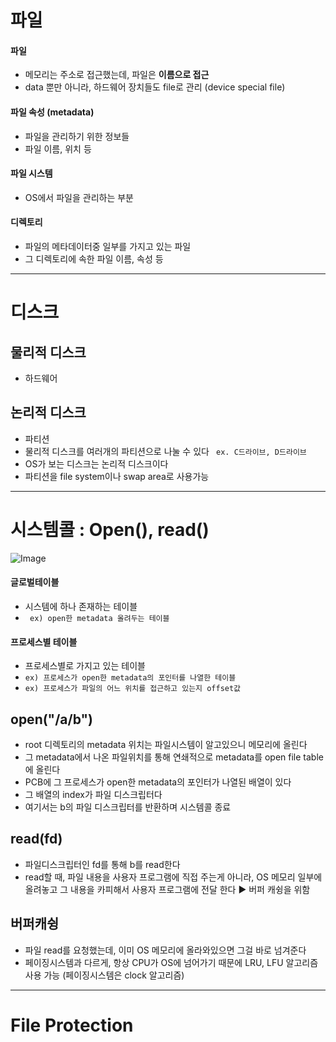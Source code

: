 # 파일
#### 파일
- 메모리는 주소로 접근했는데, 파일은 **이름으로 접근**
- data 뿐만 아니라, 하드웨어 장치들도 file로 관리 (device special file)
#### 파일 속성 (metadata)
- 파일을 관리하기 위한 정보들
- 파일 이름, 위치 등
#### 파일 시스템
- OS에서 파일을 관리하는 부분
#### 디렉토리
- 파일의 메타데이터중 일부를 가지고 있는 파일
- 그 디렉토리에 속한 파일 이름, 속성 등
---
# 디스크
## 물리적 디스크
- 하드웨어
## 논리적 디스크
- 파티션
- 물리적 디스크를 여러개의 파티션으로 나눌 수 있다
``` ex. C드라이브, D드라이브```
- OS가 보는 디스크는 논리적 디스크이다
- 파티션을 file system이나 swap area로 사용가능
---
# 시스템콜 : Open(), read()
![Image](https://github.com/user-attachments/assets/fcb055de-81f7-4365-a0e4-2c64984514f7)
#### 글로벌테이블
- 시스템에 하나 존재하는 테이블
- `` ex) open한 metadata 올려두는 테이블``
#### 프로세스별 테이블
- 프로세스별로 가지고 있는 테이블
- ``ex) 프로세스가 open한 metadata의 포인터를 나열한 테이블``
- ``ex) 프로세스가 파일의 어느 위치를 접근하고 있는지 offset값``
## open("/a/b")
- root 디렉토리의 metadata 위치는 파일시스템이 알고있으니 메모리에 올린다
- 그 metadata에서 나온 파일위치를 통해 연쇄적으로 metadata를 open file table에 올린다
- PCB에 그 프로세스가 open한 metadata의 포인터가 나열된 배열이 있다
- 그 배열의 index가 파일 디스크립터다
- 여기서는 b의 파일 디스크립터를 반환하며 시스템콜 종료
## read(fd)
- 파일디스크립터인 fd를 통해 b를 read한다
- read할 때, 파일 내용을 사용자 프로그램에 직접 주는게 아니라, OS 메모리 일부에 올려놓고 그 내용을 카피해서 사용자 프로그램에 전달 한다 ▶ 버퍼 캐슁을 위함
## 버퍼캐슁
- 파일 read를 요청했는데, 이미 OS 메모리에 올라와있으면 그걸 바로 넘겨준다
- 페이징시스템과 다르게, 항상 CPU가 OS에 넘어가기 때문에 LRU, LFU 알고리즘 사용 가능 (페이징시스템은 clock 알고리즘)
---
# File Protection
